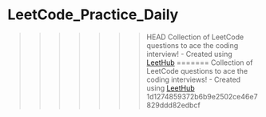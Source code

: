# LeetCode_Practice_Daily
>>>>>>> HEAD
Collection of LeetCode questions to ace the coding interview! - Created using [LeetHub](https://github.com/QasimWani/LeetHub)
=======
Collection of LeetCode questions to ace the coding interviews! - Created using [LeetHub](https://github.com/QasimWani/LeetHub)
>>>>>>> 1d1274859372b6b9e2502ce46e7829ddd82edbcf
